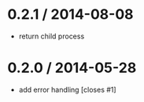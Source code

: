 0.2.1 / 2014-08-08 
==================

 * return child process

0.2.0 / 2014-05-28 
==================

 * add error handling [closes #1]
